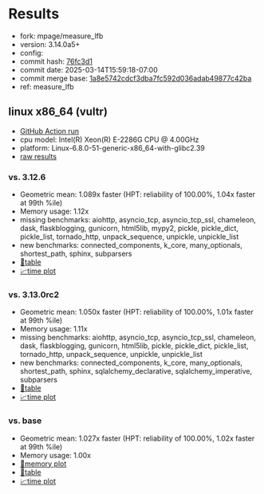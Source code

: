 # Results

- fork: mpage/measure_lfb
- version: 3.14.0a5+
- config: 
- commit hash: [76fc3d1](https://github.com/mpage/cpython/commit/76fc3d1)
- commit date: 2025-03-14T15:59:18-07:00
- commit merge base: [1a8e5742cdcf3dba7fc592d036adab49877c42ba](https://github.com/python/cpython/commit/1a8e5742cdcf3dba7fc592d036adab49877c42ba)
- ref: measure_lfb

## linux x86_64 (vultr)

- [GitHub Action run](https://github.com/facebookexperimental/free-threading-benchmarking/actions/runs/13867391541)
- cpu model: Intel(R) Xeon(R) E-2286G CPU @ 4.00GHz
- platform: Linux-6.8.0-51-generic-x86_64-with-glibc2.39
- [raw results](bm-20250314-vultr-x86_64-mpage-measure_lfb-3.14.0a5%2B-76fc3d1.json)

### vs. 3.12.6

- Geometric mean: 1.089x faster (HPT: reliability of 100.00%, 1.04x faster at 99th %ile)
- Memory usage: 1.12x
- missing benchmarks: aiohttp, asyncio_tcp, asyncio_tcp_ssl, chameleon, dask, flaskblogging, gunicorn, html5lib, mypy2, pickle, pickle_dict, pickle_list, tornado_http, unpack_sequence, unpickle, unpickle_list
- new benchmarks: connected_components, k_core, many_optionals, shortest_path, sphinx, subparsers
- [📄table](bm-20250314-vultr-x86_64-mpage-measure_lfb-3.14.0a5%2B-76fc3d1-vs-3.12.6.md)
- [📈time plot](bm-20250314-vultr-x86_64-mpage-measure_lfb-3.14.0a5%2B-76fc3d1-vs-3.12.6.svg)

### vs. 3.13.0rc2

- Geometric mean: 1.050x faster (HPT: reliability of 100.00%, 1.01x faster at 99th %ile)
- Memory usage: 1.11x
- missing benchmarks: aiohttp, asyncio_tcp, asyncio_tcp_ssl, chameleon, dask, flaskblogging, gunicorn, html5lib, pickle, pickle_dict, pickle_list, tornado_http, unpack_sequence, unpickle, unpickle_list
- new benchmarks: connected_components, k_core, many_optionals, shortest_path, sphinx, sqlalchemy_declarative, sqlalchemy_imperative, subparsers
- [📄table](bm-20250314-vultr-x86_64-mpage-measure_lfb-3.14.0a5%2B-76fc3d1-vs-3.13.0rc2.md)
- [📈time plot](bm-20250314-vultr-x86_64-mpage-measure_lfb-3.14.0a5%2B-76fc3d1-vs-3.13.0rc2.svg)

### vs. base

- Geometric mean: 1.027x faster (HPT: reliability of 100.00%, 1.02x faster at 99th %ile)
- Memory usage: 1.00x
- [🧠memory plot](bm-20250314-vultr-x86_64-mpage-measure_lfb-3.14.0a5%2B-76fc3d1-vs-base-mem.svg)
- [📄table](bm-20250314-vultr-x86_64-mpage-measure_lfb-3.14.0a5%2B-76fc3d1-vs-base.md)
- [📈time plot](bm-20250314-vultr-x86_64-mpage-measure_lfb-3.14.0a5%2B-76fc3d1-vs-base.svg)

